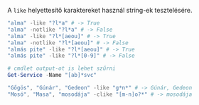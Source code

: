 A `like` helyettesítő karaktereket használ string-ek tesztelésére.

```powershell
"alma" -like "?l*a" # -> True
"alma" -notlike "?l*a" # -> False
"alma" -like "?l*[aeou]" # -> True
"alma" -notlike "?l*[aeou]" # -> False
"almás pite" -like "?l*[aeou]" # -> True
"almás pite" -like "?l*[0-9]" # -> False

# cmdlet output-ot is lehet szűrni
Get-Service -Name "[ab]*svc"

"Gőgös", "Gúnár", "Gedeon" -like "g*n*" # -> Gúnár, Gedeon  
"Mosó", "Masa", "mosodája" -clike "[m-n]o?*" # -> mosodája
```
